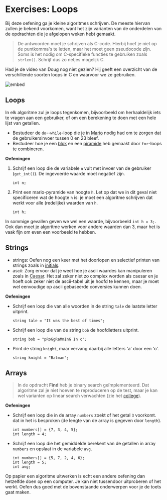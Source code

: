 # Exercises: Loops

Bij deze oefening ga je kleine algoritmes schrijven. De meeste hiervan zullen je bekend voorkomen, want het zijn varianten van de onderdelen van de opdrachten die je afgelopen weken hebt gemaakt. 

> De antwoorden moet je schrijven als C-code. Hierbij hoef je niet op de puntkomma's te letten, maar het moet geen pseudocode zijn. Soms is het nodig om C-specifieke functies te gebruiken zoals `strlen()`. Schrijf dus zo netjes mogelijk C.

Had je de video van Doug nog niet gezien? Hij geeft een overzicht van de verschillende soorten loops in C en waarvoor we ze gebruiken.

![embed](https://www.youtube.com/embed/WgX8e_O7eG8?autoplay=1&rel=0)


## Loops

In elk algoritme zul je loops tegenkomen, bijvoorbeeld om herhaaldelijk iets te vragen aan een gebruiker, of om een berekening te doen met een hele lijst van getallen.

- Bestudeer de `do`--`while`-loop die je in [Mario](https://prog1.mprog.nl/problems/mario-less#specification) nodig had om te zorgen dat de gebruikersinvoer tussen 0 en 23 bleef.
- Bestudeer hoe je een [blok](https://prog1.mprog.nl/problems/mario-less#block) en een [piramide](https://prog1.mprog.nl/problems/mario-less) heb gemaakt door `for`-loops te combineren.

**Oefeningen**

1.  Schrijf een loop die de variabele `n` vult met invoer van de gebruiker (`get_int()`). De ingevoerde waarde moet negatief zijn.

		int n;

2.  Print een mario-pyramide van hoogte `h`. Let op dat we in dit geval niet specificeren wat de hoogte `h` is: je moet een algoritme schrijven dat werkt voor alle (redelijke) waarden van `h`.

		int h;

In sommige gevallen geven we wel een waarde, bijvoorbeeld `int h = 3;`. Ook dan moet je algoritme werken voor andere waarden dan 3, maar het is vaak fijn om even een voorbeeld te hebben.

## Strings

* strings: Oefen nog een keer met het doorlopen en selectief printen van strings zoals in [initials](https://prog1.mprog.nl/problems/initials-less). 
* ascii: Zorg ervoor dat je weet hoe je ascii waardes kan manipuleren zoals in [Caesar](https://prog1.mprog.nl/problems/caesar). Het zal zeker niet zo complex worden als caesar en je hoeft ook zeker niet de ascii-tabel uit je hoofd te kennen, maar je moet wel eenvoudige op ascii gebaseerde conversies kunnen doen.

**Oefeningen**

-   Schrijf een loop die van alle woorden in de string `tale` de laatste letter uitprint.

		string tale = "It was the best of times";

-   Schrijf een loop die van de string `bob` de hoofdletters uitprint.

		string bob = "pRoGgRaMmInG In c";

-   Print de string `knight`, maar vervang daarbij alle letters 'a' door een 'o'.

		string knight = "Batman";

## Arrays

> In de opdracht **Find** heb je binary search geïmplementeerd. Dat algoritme zal je niet hoeven te reproduceren op de test, maar je kan wel varianten op linear search verwachten (zie het [college](https://prog1.mprog.nl/lectures/algorithms#searching)).

**Oefeningen**

-   Schrijf een loop die in de array `numbers` zoekt of het getal `3` voorkomt. dat in het is besproken (de lengte van de array is gegeven door `length`).

		int numbers[] = {7, 3, 4, 5};
		int length = 4;

-   Schrijf een loop die het gemiddelde berekent van de getallen in array `numbers` en opslaat in de variabele `avg`.

		int numbers[] = {5, 7, 2, 4, 6};
		int length = 5;
		int avg;

Op papier een algoritme uitwerken is echt een andere oefening dan hetzelfde doen op een computer. Je kan niet tussendoor uitproberen of het werkt. Oefen dus goed met de bovenstaande onderwerpen voor je de toets gaat maken.
